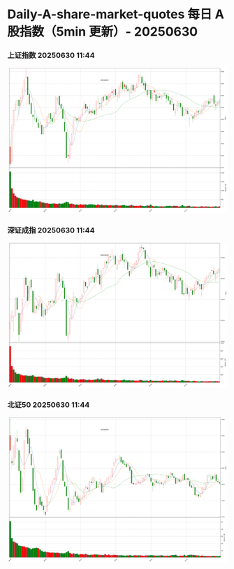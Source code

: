 
# Daily-A-share-market-quotes 每日 A 股指数（5min 更新）- 20250630

### 上证指数 20250630 11:44
![](./fig/2025/6/20250630-sh000001.png)

### 深证成指 20250630 11:44
![](./fig/2025/6/20250630-sz399001.png)

### 北证50 20250630 11:44
![](./fig/2025/6/20250630-bj899050.png)
